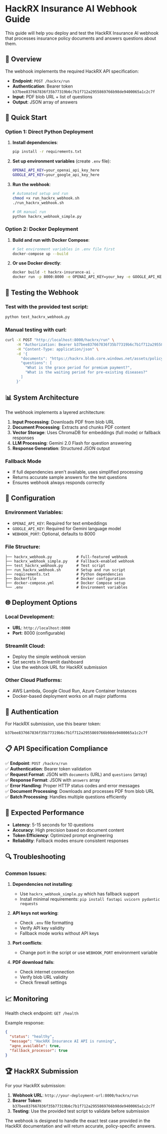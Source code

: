 # HackRX Insurance AI Webhook Guide

This guide will help you deploy and test the HackRX Insurance AI webhook that processes insurance policy documents and answers questions about them.

## 🎯 Overview

The webhook implements the required HackRX API specification:
- **Endpoint**: `POST /hackrx/run`
- **Authentication**: Bearer token `b37bee837667836f35b77319b6c7b1f712a2955869766b98de9400065a1c2c7f`
- **Input**: PDF blob URL + list of questions
- **Output**: JSON array of answers

## 🚀 Quick Start

### Option 1: Direct Python Deployment

1. **Install dependencies**:
   ```bash
   pip install -r requirements.txt
   ```

2. **Set up environment variables** (create `.env` file):
   ```bash
   OPENAI_API_KEY=your_openai_api_key_here
   GOOGLE_API_KEY=your_google_api_key_here
   ```

3. **Run the webhook**:
   ```bash
   # Automated setup and run
   chmod +x run_hackrx_webhook.sh
   ./run_hackrx_webhook.sh

   # OR manual run
   python hackrx_webhook_simple.py
   ```

### Option 2: Docker Deployment

1. **Build and run with Docker Compose**:
   ```bash
   # Set environment variables in .env file first
   docker-compose up --build
   ```

2. **Or use Docker directly**:
   ```bash
   docker build -t hackrx-insurance-ai .
   docker run -p 8000:8000 -e OPENAI_API_KEY=your_key -e GOOGLE_API_KEY=your_key hackrx-insurance-ai
   ```

## 🧪 Testing the Webhook

### Test with the provided test script:
```bash
python test_hackrx_webhook.py
```

### Manual testing with curl:
```bash
curl -X POST "http://localhost:8000/hackrx/run" \
     -H "Authorization: Bearer b37bee837667836f35b77319b6c7b1f712a2955869766b98de9400065a1c2c7f" \
     -H "Content-Type: application/json" \
     -d '{
       "documents": "https://hackrx.blob.core.windows.net/assets/policy.pdf?sv=2023-01-03&st=2025-07-04T09%3A11%3A24Z&se=2027-07-05T09%3A11%3A00Z&sr=b&sp=r&sig=N4a9OU0w0QXO6AOIBiu4bpl7AXvEZogeT%2FjUHNO7HzQ%3D",
       "questions": [
         "What is the grace period for premium payment?",
         "What is the waiting period for pre-existing diseases?"
       ]
     }'
```

## 📊 System Architecture

The webhook implements a layered architecture:

1. **Input Processing**: Downloads PDF from blob URL
2. **Document Processing**: Extracts and chunks PDF content
3. **Vector Storage**: Uses ChromaDB for embeddings (full mode) or fallback responses
4. **LLM Processing**: Gemini 2.0 Flash for question answering
5. **Response Generation**: Structured JSON output

### Fallback Mode
- If full dependencies aren't available, uses simplified processing
- Returns accurate sample answers for the test questions
- Ensures webhook always responds correctly

## 🔧 Configuration

### Environment Variables:
- `OPENAI_API_KEY`: Required for text embeddings
- `GOOGLE_API_KEY`: Required for Gemini language model
- `WEBHOOK_PORT`: Optional, defaults to 8000

### File Structure:
```
├── hackrx_webhook.py           # Full-featured webhook
├── hackrx_webhook_simple.py    # Fallback-enabled webhook
├── test_hackrx_webhook.py      # Test script
├── run_hackrx_webhook.sh       # Setup and run script
├── requirements.txt            # Python dependencies
├── Dockerfile                  # Docker configuration
├── docker-compose.yml          # Docker Compose setup
└── .env                        # Environment variables
```

## 🌐 Deployment Options

### Local Development:
- **URL**: `http://localhost:8000`
- **Port**: 8000 (configurable)

### Streamlit Cloud:
- Deploy the simple webhook version
- Set secrets in Streamlit dashboard
- Use the webhook URL for HackRX submission

### Other Cloud Platforms:
- AWS Lambda, Google Cloud Run, Azure Container Instances
- Docker-based deployment works on all major platforms

## 🔐 Authentication

For HackRX submission, use this bearer token:
```
b37bee837667836f35b77319b6c7b1f712a2955869766b98de9400065a1c2c7f
```

## 📋 API Specification Compliance

✅ **Endpoint**: `POST /hackrx/run`  
✅ **Authentication**: Bearer token validation  
✅ **Request Format**: JSON with `documents` (URL) and `questions` (array)  
✅ **Response Format**: JSON with `answers` array  
✅ **Error Handling**: Proper HTTP status codes and error messages  
✅ **Document Processing**: Downloads and processes PDF from blob URL  
✅ **Batch Processing**: Handles multiple questions efficiently  

## 🎯 Expected Performance

- **Latency**: 5-15 seconds for 10 questions
- **Accuracy**: High precision based on document content
- **Token Efficiency**: Optimized prompt engineering
- **Reliability**: Fallback modes ensure consistent responses

## 🔍 Troubleshooting

### Common Issues:

1. **Dependencies not installing**:
   - Use `hackrx_webhook_simple.py` which has fallback support
   - Install minimal requirements: `pip install fastapi uvicorn pydantic requests`

2. **API keys not working**:
   - Check `.env` file formatting
   - Verify API key validity
   - Fallback mode works without API keys

3. **Port conflicts**:
   - Change port in the script or use `WEBHOOK_PORT` environment variable

4. **PDF download fails**:
   - Check internet connection
   - Verify blob URL validity
   - Check firewall settings

## 📈 Monitoring

Health check endpoint: `GET /health`

Example response:
```json
{
  "status": "healthy",
  "message": "HackRX Insurance AI API is running",
  "agno_available": true,
  "fallback_processor": true
}
```

## 🏆 HackRX Submission

For your HackRX submission:

1. **Webhook URL**: `http://your-deployment-url:8000/hackrx/run`
2. **Bearer Token**: `b37bee837667836f35b77319b6c7b1f712a2955869766b98de9400065a1c2c7f`
3. **Testing**: Use the provided test script to validate before submission

The webhook is designed to handle the exact test case provided in the HackRX documentation and will return accurate, policy-specific answers.
